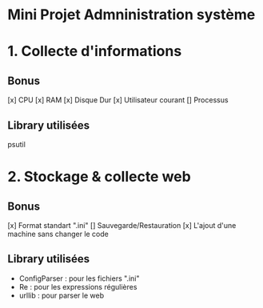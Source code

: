 # Mini Projet Admninistration système

# 1. Collecte d'informations

## Bonus

[x] CPU
[x] RAM
[x] Disque Dur
[x] Utilisateur courant
[] Processus


## Library utilisées
psutil


# 2. Stockage & collecte web

## Bonus

[x] Format standart ".ini"
[] Sauvegarde/Restauration 
[x] L'ajout d'une machine sans changer le code

## Library utilisées

* ConfigParser : pour les fichiers ".ini"
* Re : pour les expressions régulières
* urllib : pour parser le web